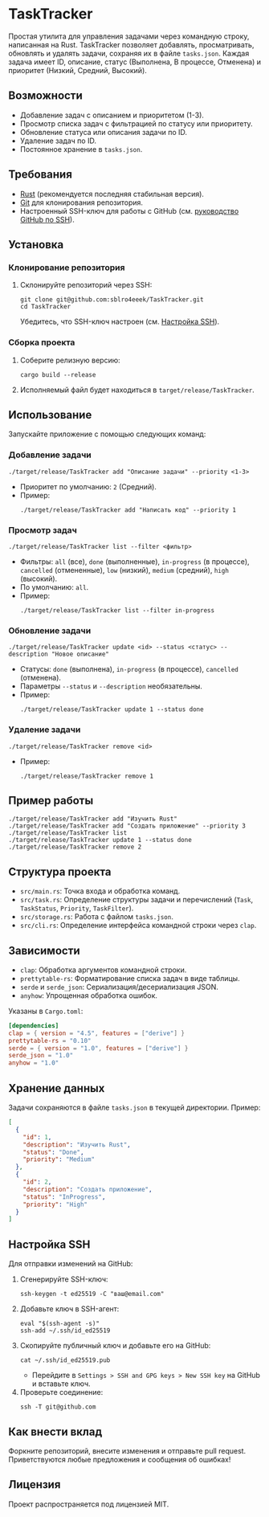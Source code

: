 # TaskTracker

Простая утилита для управления задачами через командную строку, написанная на Rust. TaskTracker позволяет добавлять, просматривать, обновлять и удалять задачи, сохраняя их в файле `tasks.json`. Каждая задача имеет ID, описание, статус (Выполнена, В процессе, Отменена) и приоритет (Низкий, Средний, Высокий).

## Возможности
- Добавление задач с описанием и приоритетом (1-3).
- Просмотр списка задач с фильтрацией по статусу или приоритету.
- Обновление статуса или описания задачи по ID.
- Удаление задач по ID.
- Постоянное хранение в `tasks.json`.

## Требования
- [Rust](https://www.rust-lang.org/tools/install) (рекомендуется последняя стабильная версия).
- [Git](https://git-scm.com/downloads) для клонирования репозитория.
- Настроенный SSH-ключ для работы с GitHub (см. [руководство GitHub по SSH](https://docs.github.com/en/authentication/connecting-to-github-with-ssh)).

## Установка

### Клонирование репозитория
1. Склонируйте репозиторий через SSH:
   ```
   git clone git@github.com:sblro4eeek/TaskTracker.git
   cd TaskTracker
   ```
   Убедитесь, что SSH-ключ настроен (см. [Настройка SSH](#настройка-ssh)).

### Сборка проекта
1. Соберите релизную версию:
   ```
   cargo build --release
   ```
2. Исполняемый файл будет находиться в `target/release/TaskTracker`.

## Использование

Запускайте приложение с помощью следующих команд:

### Добавление задачи
```
./target/release/TaskTracker add "Описание задачи" --priority <1-3>
```
- Приоритет по умолчанию: `2` (Средний).
- Пример:
  ```
  ./target/release/TaskTracker add "Написать код" --priority 1
  ```

### Просмотр задач
```
./target/release/TaskTracker list --filter <фильтр>
```
- Фильтры: `all` (все), `done` (выполненные), `in-progress` (в процессе), `cancelled` (отмененные), `low` (низкий), `medium` (средний), `high` (высокий).
- По умолчанию: `all`.
- Пример:
  ```
  ./target/release/TaskTracker list --filter in-progress
  ```

### Обновление задачи
```
./target/release/TaskTracker update <id> --status <статус> --description "Новое описание"
```
- Статусы: `done` (выполнена), `in-progress` (в процессе), `cancelled` (отменена).
- Параметры `--status` и `--description` необязательны.
- Пример:
  ```
  ./target/release/TaskTracker update 1 --status done
  ```

### Удаление задачи
```
./target/release/TaskTracker remove <id>
```
- Пример:
  ```
  ./target/release/TaskTracker remove 1
  ```

## Пример работы
```
./target/release/TaskTracker add "Изучить Rust"
./target/release/TaskTracker add "Создать приложение" --priority 3
./target/release/TaskTracker list
./target/release/TaskTracker update 1 --status done
./target/release/TaskTracker remove 2
```

## Структура проекта
- `src/main.rs`: Точка входа и обработка команд.
- `src/task.rs`: Определение структуры задачи и перечислений (`Task`, `TaskStatus`, `Priority`, `TaskFilter`).
- `src/storage.rs`: Работа с файлом `tasks.json`.
- `src/cli.rs`: Определение интерфейса командной строки через `clap`.

## Зависимости
- `clap`: Обработка аргументов командной строки.
- `prettytable-rs`: Форматирование списка задач в виде таблицы.
- `serde` и `serde_json`: Сериализация/десериализация JSON.
- `anyhow`: Упрощенная обработка ошибок.

Указаны в `Cargo.toml`:
```toml
[dependencies]
clap = { version = "4.5", features = ["derive"] }
prettytable-rs = "0.10"
serde = { version = "1.0", features = ["derive"] }
serde_json = "1.0"
anyhow = "1.0"
```

## Хранение данных
Задачи сохраняются в файле `tasks.json` в текущей директории. Пример:
```json
[
  {
    "id": 1,
    "description": "Изучить Rust",
    "status": "Done",
    "priority": "Medium"
  },
  {
    "id": 2,
    "description": "Создать приложение",
    "status": "InProgress",
    "priority": "High"
  }
]
```

## Настройка SSH
Для отправки изменений на GitHub:
1. Сгенерируйте SSH-ключ:
   ```
   ssh-keygen -t ed25519 -C "ваш@email.com"
   ```
2. Добавьте ключ в SSH-агент:
   ```
   eval "$(ssh-agent -s)"
   ssh-add ~/.ssh/id_ed25519
   ```
3. Скопируйте публичный ключ и добавьте его на GitHub:
   ```
   cat ~/.ssh/id_ed25519.pub
   ```
    - Перейдите в `Settings > SSH and GPG keys > New SSH key` на GitHub и вставьте ключ.
4. Проверьте соединение:
   ```
   ssh -T git@github.com
   ```

## Как внести вклад
Форкните репозиторий, внесите изменения и отправьте pull request. Приветствуются любые предложения и сообщения об ошибках!

## Лицензия
Проект распространяется под лицензией MIT.

